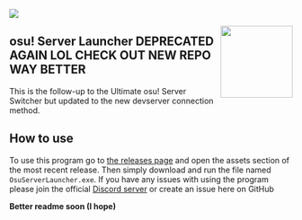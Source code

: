 
<a href="https://discord.gg/9KfUdHpUA8"><img src="https://discordapp.com/api/guilds/715149105525030932/widget.png"></a>

<a href="https://github.com/minisbett/osu-server-launcher"><img width=128 height=128 align="right" src="https://minisbett.github.io/ultimate-osu-server-switcher/images/icon.png"></a>

## osu! Server Launcher DEPRECATED AGAIN LOL CHECK OUT NEW REPO WAY BETTER
This is the follow-up to the Ultimate osu! Server Switcher but updated to the new devserver connection method.

## How to use
To use this program go to [the releases page](https://github.com/MinisBett/osu-server-launcher/releases) and open the assets section of the most recent release.
Then simply download and run the file named `OsuServerLauncher.exe`.
If you have any issues with using the program please join the official [Discord server](https://discord.gg/qMnmESFCfC) or create an issue here on GitHub

**Better readme soon (I hope)**
